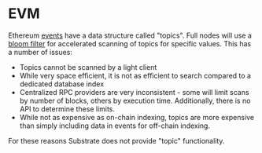 # EVM

Ethereum [events](https://docs.soliditylang.org/en/latest/contracts.html#events) have a data structure called "topics". Full nodes will use a [bloom filter](https://en.wikipedia.org/wiki/Bloom_filter) for accelerated scanning of topics for specific values. This has a number of issues:

* Topics cannot be scanned by a light client
* While very space efficient, it is not as efficient to search compared to a dedicated database index
* Centralized RPC providers are very inconsistent - some will limit scans by number of blocks, others by execution time. Additionally, there is no API to determine these limits.
* While not as expensive as on-chain indexing, topics are more expensive than simply including data in events for off-chain indexing.

For these reasons Substrate does not provide "topic" functionality.
